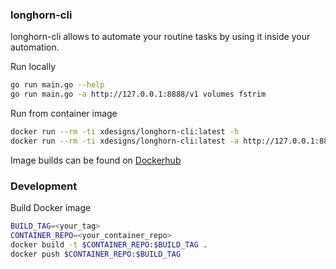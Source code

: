 ### longhorn-cli
longhorn-cli allows to automate your routine tasks by using it inside your automation.

Run locally
```bash
go run main.go --help
go run main.go -a http://127.0.0.1:8888/v1 volumes fstrim
```

Run from container image
```bash
docker run --rm -ti xdesigns/longhorn-cli:latest -h
docker run --rm -ti xdesigns/longhorn-cli:latest -a http://127.0.0.1:8888/v1 volumes fstrim
```

Image builds can be found on [Dockerhub](https://hub.docker.com/r/xdesigns/longhorn-cli/tags)

### Development

Build Docker image
```bash
BUILD_TAG=<your_tag>
CONTAINER_REPO=<your_container_repo>
docker build -t $CONTAINER_REPO:$BUILD_TAG .
docker push $CONTAINER_REPO:$BUILD_TAG
```
